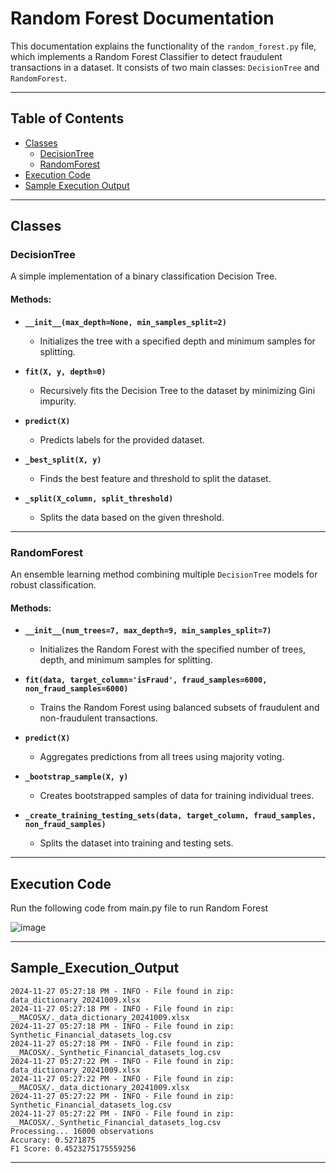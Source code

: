 # Random Forest Documentation

This documentation explains the functionality of the `random_forest.py` file, which implements a Random Forest Classifier to detect fraudulent transactions in a dataset. It consists of two main classes: `DecisionTree` and `RandomForest`.

---

## Table of Contents

- [Classes](#Classes)
    - [DecisionTree](#DecisionTree)
    - [RandomForest](#RandomForest)
- [Execution Code](#Execution_Code)
- [Sample Execution Output](#Sample_Execution_Output)

---

## Classes

### DecisionTree

A simple implementation of a binary classification Decision Tree.

#### Methods:

- **`__init__(max_depth=None, min_samples_split=2)`**
  - Initializes the tree with a specified depth and minimum samples for splitting.

- **`fit(X, y, depth=0)`**
  - Recursively fits the Decision Tree to the dataset by minimizing Gini impurity.

- **`predict(X)`**
  - Predicts labels for the provided dataset.

- **`_best_split(X, y)`**
  - Finds the best feature and threshold to split the dataset.

- **`_split(X_column, split_threshold)`**
  - Splits the data based on the given threshold.

---

### RandomForest

An ensemble learning method combining multiple `DecisionTree` models for robust classification.

#### Methods:

- **`__init__(num_trees=7, max_depth=9, min_samples_split=7)`**
  - Initializes the Random Forest with the specified number of trees, depth, and minimum samples for splitting.

- **`fit(data, target_column='isFraud', fraud_samples=6000, non_fraud_samples=6000)`**
  - Trains the Random Forest using balanced subsets of fraudulent and non-fraudulent transactions.

- **`predict(X)`**
  - Aggregates predictions from all trees using majority voting.

- **`_bootstrap_sample(X, y)`**
  - Creates bootstrapped samples of data for training individual trees.

- **`_create_training_testing_sets(data, target_column, fraud_samples, non_fraud_samples)`**
  - Splits the dataset into training and testing sets.

---

## Execution Code
<p>
Run the following code from main.py file to run Random Forest
</p>

![image](https://github.com/user-attachments/assets/6571a139-5b9f-47bd-94bc-2de6a4ea712f)

---

## Sample_Execution_Output

```
2024-11-27 05:27:18 PM - INFO - File found in zip: data_dictionary_20241009.xlsx
2024-11-27 05:27:18 PM - INFO - File found in zip: __MACOSX/._data_dictionary_20241009.xlsx
2024-11-27 05:27:18 PM - INFO - File found in zip: Synthetic_Financial_datasets_log.csv
2024-11-27 05:27:18 PM - INFO - File found in zip: __MACOSX/._Synthetic_Financial_datasets_log.csv
2024-11-27 05:27:22 PM - INFO - File found in zip: data_dictionary_20241009.xlsx
2024-11-27 05:27:22 PM - INFO - File found in zip: __MACOSX/._data_dictionary_20241009.xlsx
2024-11-27 05:27:22 PM - INFO - File found in zip: Synthetic_Financial_datasets_log.csv
2024-11-27 05:27:22 PM - INFO - File found in zip: __MACOSX/._Synthetic_Financial_datasets_log.csv
Processing... 16000 observations
Accuracy: 0.5271875
F1 Score: 0.4523275175559256
```

---


